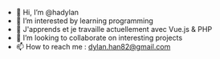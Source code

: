 - 👋 Hi, I’m @hadylan
- 👀 I’m interested by learning programming
- 🌱 J'apprends et je travaille actuellement avec Vue.js & PHP
- 💞️ I’m looking to collaborate on interesting projects
- 📫 How to reach me : dylan.han82@gmail.com

<!---
hadylan/hadylan is a ✨ special ✨ repository because its `README.md` (this file) appears on your GitHub profile.
You can click the Preview link to take a look at your changes.
--->
